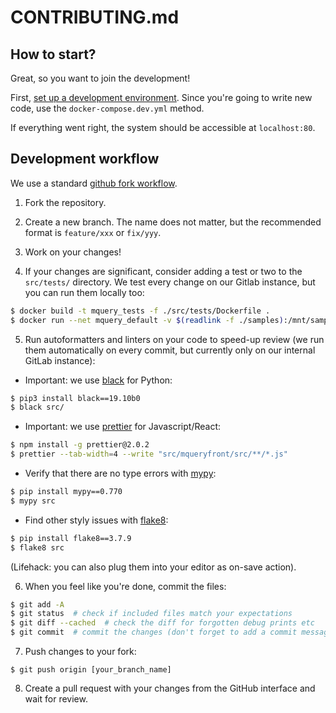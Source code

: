 # CONTRIBUTING.md

## How to start?

Great, so you want to join the development!

First, [set up a development environment](INSTALL.md). Since you're going to
write new code, use the `docker-compose.dev.yml` method.

If everything went right, the system should be accessible at `localhost:80`.

## Development workflow

We use a standard [github fork workflow](
https://gist.github.com/Chaser324/ce0505fbed06b947d962).

1. Fork the repository.

2. Create a new branch. The name does not matter, but the recommended format
  is `feature/xxx` or `fix/yyy`.

3. Work on your changes!

4. If your changes are significant, consider adding a test or two
   to the `src/tests/` directory. We test every change on our Gitlab instance,
   but you can run them locally too:

```bash
$ docker build -t mquery_tests -f ./src/tests/Dockerfile .
$ docker run --net mquery_default -v $(readlink -f ./samples):/mnt/samples mquery_tests
```

5. Run autoformatters and linters on your code to speed-up review (we run
them automatically on every commit, but currently only on our internal
GitLab instance):

- Important: we use [black](https://pypi.org/project/black/) for Python:

```bash
$ pip3 install black==19.10b0
$ black src/
```

- Important: we use [prettier](httpss://prettier.io/) for Javascript/React:

```bash
$ npm install -g prettier@2.0.2
$ prettier --tab-width=4 --write "src/mqueryfront/src/**/*.js"
```

- Verify that there are no type errors with [mypy](http://mypy-lang.org/):

```bash
$ pip install mypy==0.770
$ mypy src
```

- Find other styly issues with [flake8](https://flake8.pycqa.org):

```bash
$ pip install flake8==3.7.9
$ flake8 src
```

(Lifehack: you can also plug them into your editor as on-save action).

6. When you feel like you're done, commit the files:

```bash
$ git add -A
$ git status  # check if included files match your expectations
$ git diff --cached  # check the diff for forgotten debug prints etc
$ git commit  # commit the changes (don't forget to add a commit message)
```

7. Push changes to your fork:

```
$ git push origin [your_branch_name]
```

8. Create a pull request with your changes from the GitHub interface and
   wait for review.
